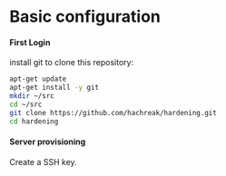 # Basic configuration

#### First Login

install git to clone this repository:

```bash
apt-get update
apt-get install -y git
mkdir ~/src
cd ~/src
git clone https://github.com/hachreak/hardening.git
cd hardening
```

#### Server provisioning

Create a SSH key.
